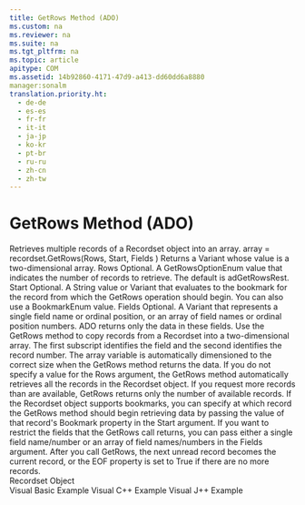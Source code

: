 ```yaml
---
title: GetRows Method (ADO)
ms.custom: na
ms.reviewer: na
ms.suite: na
ms.tgt_pltfrm: na
ms.topic: article
apitype: COM
ms.assetid: 14b92860-4171-47d9-a413-dd60dd6a8880
manager:sonalm
translation.priority.ht: 
  - de-de
  - es-es
  - fr-fr
  - it-it
  - ja-jp
  - ko-kr
  - pt-br
  - ru-ru
  - zh-cn
  - zh-tw
---
```

# GetRows Method (ADO)
<?xml version="1.0" encoding="utf-8"?>
<developerReferenceWithSyntaxDocument xmlns="http://ddue.schemas.microsoft.com/authoring/2003/5" xmlns:xlink="http://www.w3.org/1999/xlink" xmlns:xsi="http://www.w3.org/2001/XMLSchema-instance" xsi:schemaLocation="http://ddue.schemas.microsoft.com/authoring/2003/5 http://dduestorage.blob.core.windows.net/ddueschema/developer.xsd">
  <introduction>
    <para>Retrieves multiple records of a <legacyLink xlink:href="ede1415f-c3df-4cc5-a05b-2576b2b84b60">Recordset</legacyLink> object into an array.</para>
  </introduction>
  <syntaxSection>
    <legacySyntax>
<parameterReference>array</parameterReference> = <parameterReference>recordset</parameterReference><legacyBold>.GetRows(</legacyBold><parameterReference>Rows</parameterReference><legacyBold>, </legacyBold><parameterReference>Start</parameterReference><legacyBold>, </legacyBold><parameterReference>Fields </parameterReference><legacyBold>)</legacyBold></legacySyntax>
  </syntaxSection>
  <returnValue>
    <content>
      <para>Returns a <languageKeyword>Variant</languageKeyword> whose value is a two-dimensional array.</para>
    </content>
  </returnValue>
  <parameters>
    <content>
      <definitionTable>
        <definedTerm> <legacyItalic>Rows</legacyItalic> </definedTerm>
        <definition>
          <para>Optional. A <legacyLink xlink:href="adc109b9-79f4-4946-a5eb-658e22e9a8a5">GetRowsOptionEnum</legacyLink> value that indicates the number of records to retrieve. The default is <legacyBold>adGetRowsRest</legacyBold>.</para>
        </definition>
        <definedTerm> <legacyItalic>Start</legacyItalic> </definedTerm>
        <definition>
          <para>Optional. A <languageKeyword>String</languageKeyword> value or <languageKeyword>Variant</languageKeyword> that evaluates to the bookmark for the record from which the <unmanagedCodeEntityReference>GetRows</unmanagedCodeEntityReference> operation should begin. You can also use a <legacyLink xlink:href="55d273c4-ccee-48ef-ba90-8893d04313c8">BookmarkEnum</legacyLink> value.</para>
        </definition>
        <definedTerm> <legacyItalic>Fields</legacyItalic> </definedTerm>
        <definition>
          <para>Optional. A <languageKeyword>Variant</languageKeyword> that represents a single field name or ordinal position, or an array of field names or ordinal position numbers. ADO returns only the data in these fields.</para>
        </definition>
      </definitionTable>
    </content>
  </parameters>
  <languageReferenceRemarks>
    <content>
      <para>Use the <unmanagedCodeEntityReference>GetRows</unmanagedCodeEntityReference> method to copy records from a <unmanagedCodeEntityReference>Recordset</unmanagedCodeEntityReference> into a two-dimensional array. The first subscript identifies the field and the second identifies the record number. The <legacyItalic>array</legacyItalic> variable is automatically dimensioned to the correct size when the <unmanagedCodeEntityReference>GetRows</unmanagedCodeEntityReference> method returns the data.</para>
      <para>If you do not specify a value for the <legacyItalic>Rows</legacyItalic> argument, the <unmanagedCodeEntityReference>GetRows</unmanagedCodeEntityReference> method automatically retrieves all the records in the <unmanagedCodeEntityReference>Recordset</unmanagedCodeEntityReference> object. If you request more records than are available, <unmanagedCodeEntityReference>GetRows</unmanagedCodeEntityReference> returns only the number of available records.</para>
      <para>If the <unmanagedCodeEntityReference>Recordset</unmanagedCodeEntityReference> object supports bookmarks, you can specify at which record the <unmanagedCodeEntityReference>GetRows</unmanagedCodeEntityReference> method should begin retrieving data by passing the value of that record's <legacyLink xlink:href="481dcc93-487b-490e-ac58-a1e9b2ebfd43">Bookmark</legacyLink> property in the <legacyItalic>Start</legacyItalic> argument.</para>
      <para>If you want to restrict the fields that the <unmanagedCodeEntityReference>GetRows</unmanagedCodeEntityReference> call returns, you can pass either a single field name/number or an array of field names/numbers in the <legacyItalic>Fields</legacyItalic> argument.</para>
      <para>After you call <unmanagedCodeEntityReference>GetRows</unmanagedCodeEntityReference>, the next unread record becomes the current record, or the <legacyLink xlink:href="36c31ab2-f3b6-4281-89b6-db7e04e38fd2">EOF</legacyLink> property is set to <languageKeyword>True</languageKeyword> if there are no more records.</para>
    </content>
  </languageReferenceRemarks>
  <section>
    <title>Applies To</title>
    <content>
      <para>
        <link xlink:href="ede1415f-c3df-4cc5-a05b-2576b2b84b60">Recordset Object</link>
      </para>
    </content>
  </section>
  <relatedTopics>
<link xlink:href="9f7c78bb-7bb8-4c4f-8e5a-4d3bfc8a208f">Visual Basic Example</link>
<link xlink:href="08e5c5bf-f7de-4bf9-97a9-f214c128ad8c">Visual C++ Example</link>
<link xlink:href="44dde820-9596-439c-97a8-037d40d873f0">Visual J++ Example</link>
</relatedTopics>
</developerReferenceWithSyntaxDocument>